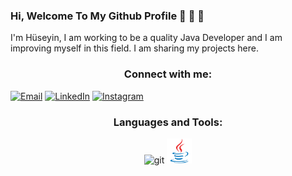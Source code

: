 ### Hi, Welcome To My Github Profile 👋 👋 👋

I'm Hüseyin, I am working to be a quality Java Developer and I am improving myself in this field. I am sharing my projects here.
<h3 align="center">Connect with me:</h3>

<p align="center">

<a href="mailto:huseyingurel27@gmail.com"><img alt="Email" src="https://img.shields.io/badge/Email-huseyingurel27@gmail.com-blue?style=flat&logo=gmail"></a>
<a href="https://www.linkedin.com/in/huseyingurel1/" target="_blank"><img alt="LinkedIn" src="https://img.shields.io/badge/LinkedIn-@huseyingurel1-blue?style=flat&logo=linkedin"></a>
<a href="https://www.instagram.com/huseyin__gurel/"><img alt="Instagram" src="https://img.shields.io/badge/Instagram-huseyin__gurel-black?style=flat-square&logo=instagram"></a>
</p>

<h3 align="center">Languages and Tools:</h3>
<p align="center">
<img src="https://www.vectorlogo.zone/logos/git-scm/git-scm-icon.svg" alt="git" width="40" height="40"/> </a> <a href="https://www.java.com" target="_blank"> <img src="https://raw.githubusercontent.com/devicons/devicon/master/icons/java/java-original.svg" alt="java" width="40" height="40"/> </a> </p>
